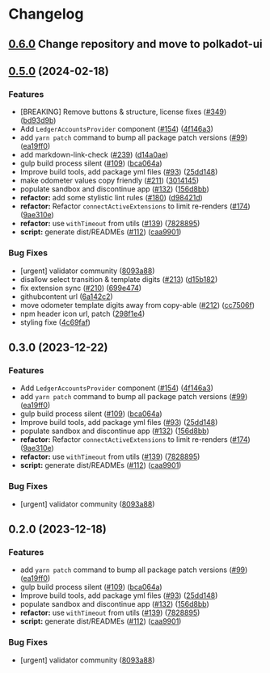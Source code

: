 # Changelog

## [0.6.0](https://github.com/polkadot-ui/library/) Change repository and move to polkadot-ui

## [0.5.0](https://github.com/polkadot-cloud/library/compare/polkadot-cloud-react-v0.4.3...polkadot-cloud-react-v0.5.0) (2024-02-18)

### Features

* [BREAKING] Remove buttons & structure, license fixes ([#349](https://github.com/polkadot-cloud/library/issues/349)) ([bd93d9b](https://github.com/polkadot-cloud/library/commit/bd93d9b7e5a6008abad9ccf420e37d792c409cb1))
* Add `LedgerAccountsProvider` component ([#154](https://github.com/polkadot-cloud/library/issues/154)) ([4f146a3](https://github.com/polkadot-cloud/library/commit/4f146a32ca081ebb42dc5b6105fa9395dc078a34))
* add `yarn patch` command to bump all package patch versions ([#99](https://github.com/polkadot-cloud/library/issues/99)) ([ea19ff0](https://github.com/polkadot-cloud/library/commit/ea19ff01e00487ac5e5cfb681ff695a1d5e97de0))
* add markdown-link-check ([#239](https://github.com/polkadot-cloud/library/issues/239)) ([d14a0ae](https://github.com/polkadot-cloud/library/commit/d14a0ae8eba35c9d93fb5beb7a7a47e2310fadd3))
* gulp build process silent ([#109](https://github.com/polkadot-cloud/library/issues/109)) ([bca064a](https://github.com/polkadot-cloud/library/commit/bca064a2f149db0970f7aa348e7a8f1fa2f36512))
* Improve build tools, add package yml files ([#93](https://github.com/polkadot-cloud/library/issues/93)) ([25dd148](https://github.com/polkadot-cloud/library/commit/25dd148c2e74346e069195eb78fe447fb7f273a1))
* make odometer values copy friendly ([#211](https://github.com/polkadot-cloud/library/issues/211)) ([3014145](https://github.com/polkadot-cloud/library/commit/30141459a9a4685bbe3fdd9e37837b8b8df47621))
* populate sandbox and discontinue app ([#132](https://github.com/polkadot-cloud/library/issues/132)) ([156d8bb](https://github.com/polkadot-cloud/library/commit/156d8bb39d056999388972a076ae1462aaf91a84))
* **refactor:** add some stylistic lint rules ([#180](https://github.com/polkadot-cloud/library/issues/180)) ([d98421d](https://github.com/polkadot-cloud/library/commit/d98421dc0c283b2f47ce3783164880d5620b518c))
* **refactor:** Refactor `connectActiveExtensions` to limit re-renders ([#174](https://github.com/polkadot-cloud/library/issues/174)) ([9ae310e](https://github.com/polkadot-cloud/library/commit/9ae310ea6b66a03ecfa2a83071f2962b3454098e))
* **refactor:** use `withTimeout` from utils ([#139](https://github.com/polkadot-cloud/library/issues/139)) ([7828895](https://github.com/polkadot-cloud/library/commit/7828895fc20aa5a00c2b8c10eb85b09d6db86913))
* **script:** generate dist/READMEs ([#112](https://github.com/polkadot-cloud/library/issues/112)) ([caa9901](https://github.com/polkadot-cloud/library/commit/caa990144772d7bab81adc377f84c94523be3745))


### Bug Fixes

* [urgent] validator community ([8093a88](https://github.com/polkadot-cloud/library/commit/8093a889242f4b0f3c41ad8dded264ab41eae60d))
* disallow select transition & template digits ([#213](https://github.com/polkadot-cloud/library/issues/213)) ([d15b182](https://github.com/polkadot-cloud/library/commit/d15b1823e7ccae1c6ba4d06dd121071621b023e7))
* fix extension sync ([#210](https://github.com/polkadot-cloud/library/issues/210)) ([699e474](https://github.com/polkadot-cloud/library/commit/699e474df51609afdcd94e3012ebf8d0d475ca1e))
* githubcontent url ([6a142c2](https://github.com/polkadot-cloud/library/commit/6a142c290f5730e4db09324ae3d6ea69c21ffd9c))
* move odometer template digits away from copy-able ([#212](https://github.com/polkadot-cloud/library/issues/212)) ([cc7506f](https://github.com/polkadot-cloud/library/commit/cc7506f52e94e411260e8b98e420dc3a97e64400))
* npm header icon url, patch ([298f1e4](https://github.com/polkadot-cloud/library/commit/298f1e489f734b7b63a3d1d15119f20cf1b1bdb5))
* styling fixe ([4c69faf](https://github.com/polkadot-cloud/library/commit/4c69faf03d6517a493f0691666f05164325c9b96))

## 0.3.0 (2023-12-22)


### Features

* Add `LedgerAccountsProvider` component ([#154](https://github.com/polkadot-cloud/library/issues/154)) ([4f146a3](https://github.com/polkadot-cloud/library/commit/4f146a32ca081ebb42dc5b6105fa9395dc078a34))
* add `yarn patch` command to bump all package patch versions ([#99](https://github.com/polkadot-cloud/library/issues/99)) ([ea19ff0](https://github.com/polkadot-cloud/library/commit/ea19ff01e00487ac5e5cfb681ff695a1d5e97de0))
* gulp build process silent ([#109](https://github.com/polkadot-cloud/library/issues/109)) ([bca064a](https://github.com/polkadot-cloud/library/commit/bca064a2f149db0970f7aa348e7a8f1fa2f36512))
* Improve build tools, add package yml files ([#93](https://github.com/polkadot-cloud/library/issues/93)) ([25dd148](https://github.com/polkadot-cloud/library/commit/25dd148c2e74346e069195eb78fe447fb7f273a1))
* populate sandbox and discontinue app ([#132](https://github.com/polkadot-cloud/library/issues/132)) ([156d8bb](https://github.com/polkadot-cloud/library/commit/156d8bb39d056999388972a076ae1462aaf91a84))
* **refactor:** Refactor `connectActiveExtensions` to limit re-renders ([#174](https://github.com/polkadot-cloud/library/issues/174)) ([9ae310e](https://github.com/polkadot-cloud/library/commit/9ae310ea6b66a03ecfa2a83071f2962b3454098e))
* **refactor:** use `withTimeout` from utils ([#139](https://github.com/polkadot-cloud/library/issues/139)) ([7828895](https://github.com/polkadot-cloud/library/commit/7828895fc20aa5a00c2b8c10eb85b09d6db86913))
* **script:** generate dist/READMEs ([#112](https://github.com/polkadot-cloud/library/issues/112)) ([caa9901](https://github.com/polkadot-cloud/library/commit/caa990144772d7bab81adc377f84c94523be3745))


### Bug Fixes

* [urgent] validator community ([8093a88](https://github.com/polkadot-cloud/library/commit/8093a889242f4b0f3c41ad8dded264ab41eae60d))

## 0.2.0 (2023-12-18)


### Features

* add `yarn patch` command to bump all package patch versions ([#99](https://github.com/polkadot-cloud/library/issues/99)) ([ea19ff0](https://github.com/polkadot-cloud/library/commit/ea19ff01e00487ac5e5cfb681ff695a1d5e97de0))
* gulp build process silent ([#109](https://github.com/polkadot-cloud/library/issues/109)) ([bca064a](https://github.com/polkadot-cloud/library/commit/bca064a2f149db0970f7aa348e7a8f1fa2f36512))
* Improve build tools, add package yml files ([#93](https://github.com/polkadot-cloud/library/issues/93)) ([25dd148](https://github.com/polkadot-cloud/library/commit/25dd148c2e74346e069195eb78fe447fb7f273a1))
* populate sandbox and discontinue app ([#132](https://github.com/polkadot-cloud/library/issues/132)) ([156d8bb](https://github.com/polkadot-cloud/library/commit/156d8bb39d056999388972a076ae1462aaf91a84))
* **refactor:** use `withTimeout` from utils ([#139](https://github.com/polkadot-cloud/library/issues/139)) ([7828895](https://github.com/polkadot-cloud/library/commit/7828895fc20aa5a00c2b8c10eb85b09d6db86913))
* **script:** generate dist/READMEs ([#112](https://github.com/polkadot-cloud/library/issues/112)) ([caa9901](https://github.com/polkadot-cloud/library/commit/caa990144772d7bab81adc377f84c94523be3745))


### Bug Fixes

* [urgent] validator community ([8093a88](https://github.com/polkadot-cloud/library/commit/8093a889242f4b0f3c41ad8dded264ab41eae60d))
